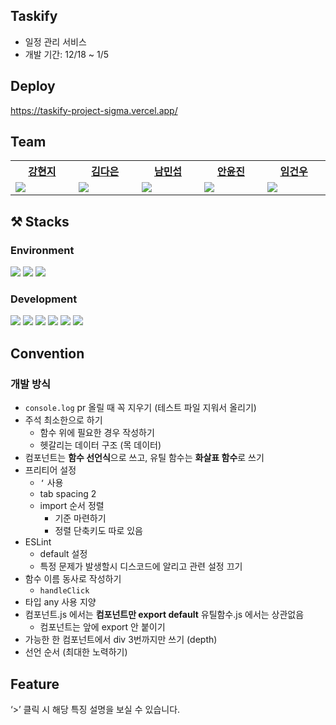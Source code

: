 ## Taskify
- 일정 관리 서비스
- 개발 기간: 12/18 ~ 1/5

## Deploy
https://taskify-project-sigma.vercel.app/

## Team
<table width="600px">
    <th style="text-align:center">
      <a href = "https://github.com/kanglocal"> 강현지 </a> 
    </th>
    <th style="text-align:center">
      <a href ="https://github.com/kde98892">김다은</a>
    </th>
    <th style="text-align:center">
      <a href = "https://github.com/namminimi">남민섭</a>
    </th>
  <th style="text-align:center">
      <a href = "https://github.com/thisisthewa2">안윤진</a>
    </th>
   <th style="text-align:center">
      <a href = "https://github.com/gw-lim">임건우</a>
    <tr>
        <td width="200px">
            <img src = "https://github.com/Peachy-Peachy/Taskify/assets/119280160/a9f0a518-80d5-4cbe-a1f9-4aa79b45fbf6"/>
        </td>
        <td width="200px">
            <img src = "https://github.com/Peachy-Peachy/Taskify/assets/119280160/83f09667-a69e-416f-8787-766892623d9c"/>
        </td>
        <td width="200px">
           <img src = "https://github.com/Peachy-Peachy/Taskify/assets/119280160/e879d42d-c9bf-40b7-96fb-102fd92fd974"/>
        </td>
        <td width="200px">
           <img src = "https://github.com/Peachy-Peachy/Taskify/assets/119280160/d5b431c4-3eb4-459d-9849-3762d22975b9"/>
        </td>
        <td width="200px">
           <img src = "https://github.com/Peachy-Peachy/Taskify/assets/119280160/4c45aa85-4f44-47ba-9292-6b62868aadac"/>
        </td>
    </tr>
    
</table>

## ⚒️ Stacks

### Environment
<p>
<img src="https://img.shields.io/badge/Git-F05032?style=for-the-badge&logo=NextJS&logoColor=white">
<img src="https://img.shields.io/badge/Github-181717?style=for-the-badge&logo=Github&logoColor=white">
<img src="https://img.shields.io/badge/VSCode-007ACC?style=for-the-badge&logo=VisualStudioCode&logoColor=white">
</p>

### Development
<p>
    <img src="https://img.shields.io/badge/Next.js-000000?style=for-the-badge&logo=Next.js&logoColor=white">
    <img src="https://img.shields.io/badge/TS-3178C6?style=for-the-badge&logo=TypeScript&logoColor=white">
  <img src="https://img.shields.io/badge/React-61DAFB?style=for-the-badge&logo=React&logoColor=white">
  <img src="https://img.shields.io/badge/tailwind-06B6D4?style=for-the-badge&logo=Tailwindcss&logoColor=white">
    <img src="https://img.shields.io/badge/React Query-FF4154?style=for-the-badge&logo=ReactQuery&logoColor=white">
      <img src="https://img.shields.io/badge/React Hook Form-EC5990?style=for-the-badge&logo=ReactHookForm&logoColor=white">
</p>

## Convention
### 개발 방식
- `console.log` pr 올릴 때 꼭 지우기 (테스트 파일 지워서 올리기)
- 주석 최소한으로 하기
    - 함수 위에 필요한 경우 작성하기
    - 헷갈리는 데이터 구조 (목 데이터)
- 컴포넌트는 **함수 선언식**으로 쓰고, 유틸 함수는 **화살표 함수**로 쓰기
- 프리티어 설정
    - `‘` 사용
    - tab spacing 2
    - import 순서 정렬
        - 기준 마련하기
        - 정렬 단축키도 따로 있음
- ESLint
    - default 설정
    - 특정 문제가 발생할시 디스코드에 알리고 관련 설정 끄기
- 함수 이름 동사로 작성하기
    - `handleClick`
- 타입 any 사용 지양
- 컴포넌트.js 에서는 **컴포넌트만 export default**
유틸함수.js 에서는 상관없음
    - 컴포넌트는 앞에 export 안 붙이기
- 가능한 한 컴포넌트에서 div 3번까지만 쓰기 (depth)
- 선언 순서 (최대한 노력하기)

## **Feature**

‘>’ 클릭 시 해당 특징 설명을 보실 수 있습니다.

